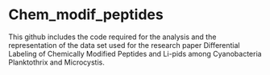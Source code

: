 # Chem_modif_peptides

This github includes the code required for the analysis and the representation of the data set used for the research paper Differential Labeling of Chemically Modified Peptides and Li-pids among Cyanobacteria Planktothrix and Microcystis.
